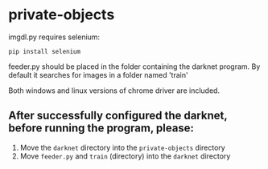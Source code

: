# private-objects

imgdl.py requires selenium:

`` pip install selenium ``


feeder.py should be placed in the folder containing the darknet program. By default it searches for images in a folder named 'train'


Both windows and linux versions of chrome driver are included.

## After successfully configured the darknet, before running the program, please:
1. Move the `darknet` directory into the `private-objects` directory
2. Move `feeder.py` and `train` (directory) into the `darknet` directory
